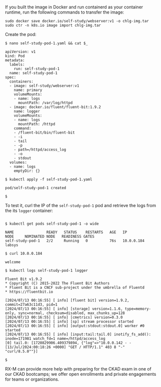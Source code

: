 <!-- CKAD Self-Study Mod 1 -->

If you built the image in Docker and run containerd as your container runtime, run the following commands to transfer the image:

<pre class="wp-block-code"><code>sudo docker save docker.io/self-study/webserver:v1 -o chlg-img.tar
sudo ctr -n k8s.io image import chlg-img.tar
</code></pre>

Create the pod:

<pre class="wp-block-code"><code>$ nano self-study-pod-1.yaml && cat $_

apiVersion: v1
kind: Pod
metadata:
  labels:
    run: self-study-pod-1
  name: self-study-pod-1
spec:
  containers:
  - image: self-study/webserver:v1
    name: primary
    volumeMounts:
    - name: logs
      mountPath: /var/log/httpd
  - image: docker.io/fluent/fluent-bit:1.9.2
    name: logger
    volumeMounts:
    - name: logs
      mountPath: /httpd
    command:
    - /fluent-bit/bin/fluent-bit
    - -i
    - tail
    - -p
    - path=/httpd/access_log
    - -o
    - stdout
  volumes:
  - name: logs
    emptyDir: {}

$ kubectl apply -f self-study-pod-1.yaml

pod/self-study-pod-1 created

$
</code></pre>

To test it, curl the IP of the <code>self-study-pod-1</code> pod and retrieve the logs from the its <code>logger</code> container:

<pre class="wp-block-code"><code>
$ kubectl get pods self-study-pod-1 -o wide

NAME               READY   STATUS    RESTARTS   AGE   IP           NODE     NOMINATED NODE   READINESS GATES
self-study-pod-1   2/2     Running   0          76s   10.0.0.184   labsys   <none>           <none>

$ curl 10.0.0.184

welcome

$ kubectl logs self-study-pod-1 logger

Fluent Bit v1.9.2
* Copyright (C) 2015-2022 The Fluent Bit Authors
* Fluent Bit is a CNCF sub-project under the umbrella of Fluentd
* https://fluentbit.io

[2024/07/13 00:16:55] [ info] [fluent bit] version=1.9.2, commit=27a63c11d3, pid=1
[2024/07/13 00:16:55] [ info] [storage] version=1.1.6, type=memory-only, sync=normal, checksum=disabled, max_chunks_up=128
[2024/07/13 00:16:55] [ info] [cmetrics] version=0.3.0
[2024/07/13 00:16:55] [ info] [sp] stream processor started
[2024/07/13 00:16:55] [ info] [output:stdout:stdout.0] worker #0 started
[2024/07/13 00:16:55] [ info] [input:tail:tail.0] inotify_fs_add(): inode=171981 watch_fd=1 name=/httpd/access_log
[0] tail.0: [1720829906.409379894, {"log"=>"10.0.0.142 - - [13/Jul/2024:00:18:26 +0000] "GET / HTTP/1.1" 403 8 "-" "curl/8.5.0""}]

$
</code></pre>

RX-M can provide more help with preparing for the CKAD exam in one of our CKAD bootcamps; we offer open enrollments and private engagements for teams or organizations.
